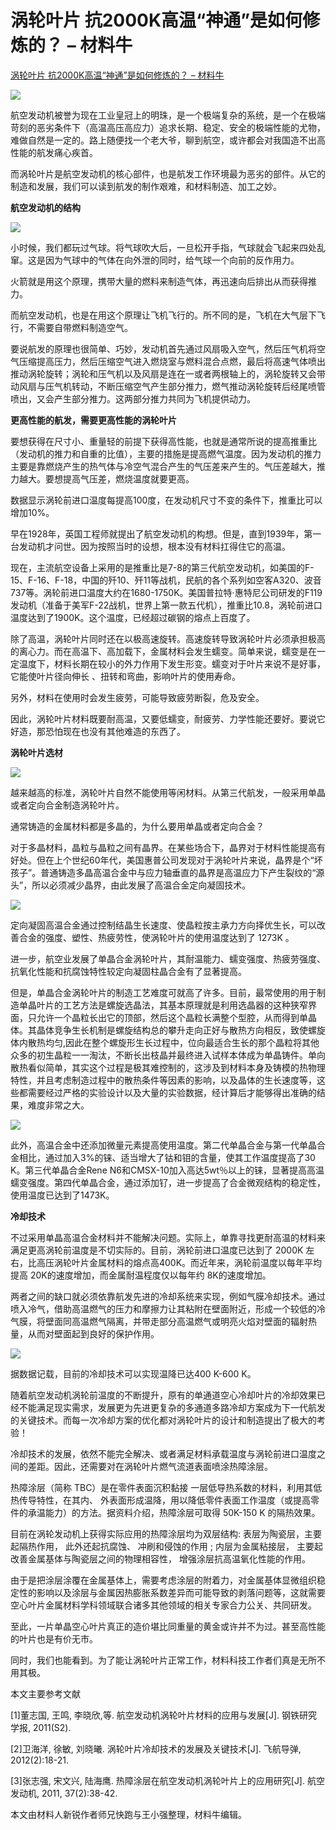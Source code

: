 # 涡轮叶片 抗2000K高温“神通”是如何修炼的？ – 材料牛
[涡轮叶片 抗2000K高温“神通”是如何修炼的？ – 材料牛](http://www.cailiaoniu.com/4050.html) 

 ![](https://github.com/ustczzh/MyClippings/blob/main/Images/2023-3-9%2022-30-17/5ddd25e8-f80e-4bb3-af77-92288c9a213e.jpeg?raw=true)

航空发动机被誉为现在工业皇冠上的明珠，是一个极端复杂的系统，是一个在极端苛刻的恶劣条件下（高温高压高应力）追求长期、稳定、安全的极端性能的尤物，难做自然是一定的。路上随便找一个老大爷，聊到航空，或许都会对我国造不出高性能的航发痛心疾首。

而涡轮叶片是航空发动机的核心部件，也是航发工作环境最为恶劣的部件。从它的制造和发展，我们可以读到航发的制作艰难，和材料制造、加工之妙。

**航空发动机的结构**

![](https://github.com/ustczzh/MyClippings/blob/main/Images/2023-3-9%2022-30-17/b23067bb-d983-40d4-a14b-61be2c59d32e.jpeg?raw=true)

小时候，我们都玩过气球。将气球吹大后，一旦松开手指，气球就会飞起来四处乱窜。这是因为气球中的气体在向外泄的同时，给气球一个向前的反作用力。

火箭就是用这个原理，携带大量的燃料来制造气体，再迅速向后排出从而获得推力。

而航空发动机，也是在用这个原理让飞机飞行的。所不同的是，飞机在大气层下飞行，不需要自带燃料制造空气。

要说航发的原理也很简单、巧妙，发动机首先通过风扇吸入空气，然后压气机将空气压缩提高压力，然后压缩空气进入燃烧室与燃料混合点燃，最后将高速气体喷出推动涡轮旋转；涡轮和压气机以及风扇是连在一或者两根轴上的，涡轮旋转又会带动风扇与压气机转动，不断压缩空气产生部分推力，燃气推动涡轮旋转后经尾喷管喷出，又会产生部分推力。这两部分推力共同为飞机提供动力。

**更高性能的航发，需要更高性能的涡轮叶片**

要想获得在尺寸小、重量轻的前提下获得高性能，也就是通常所说的提高推重比（发动机的推力和自重的比值），主要的措施是提高燃气温度。因为发动机的推力主要是靠燃烧产生的热气体与冷空气混合产生的气压差来产生的。气压差越大，推力越大。要想提高气压差，燃烧温度就要更高。

数据显示涡轮前进口温度每提高100度，在发动机尺寸不变的条件下，推重比可以增加10%。

早在1928年，英国工程师就提出了航空发动机的构想。但是，直到1939年，第一台发动机才问世。因为按照当时的设想，根本没有材料扛得住它的高温。

现在，主流航空设备上采用的是推重比是7-8的第三代航空发动机，如美国的F-15、F-16、F-18，中国的歼10、歼11等战机，民航的各个系列如空客A320、波音737等。涡轮前进口温度大约在1680-1750K。美国普拉特·惠特尼公司研发的F119发动机（准备于美军F-22战机，世界上第一款五代机），推重比10.8，涡轮前进口温度达到了1900K。这个温度，已经超过碳钢的熔点上百度了。

除了高温，涡轮叶片同时还在以极高速旋转。高速旋转导致涡轮叶片必须承担极高的离心力。而在高温下、高加载下，金属材料会发生蠕变。简单来说，蠕变是在一定温度下，材料长期在较小的外力作用下发生形变。蠕变对于叶片来说不是好事，它能使叶片径向伸长 、扭转和弯曲，影响叶片的使用寿命。

另外，材料在使用时会发生疲劳，可能导致疲劳断裂，危及安全。

因此，涡轮叶片材料既要耐高温，又要低蠕变，耐疲劳、力学性能还要好。要说它好造，那恐怕现在也没有其他难造的东西了。

**涡轮叶片选材**

![](https://github.com/ustczzh/MyClippings/blob/main/Images/2023-3-9%2022-30-17/0837aa8e-8fd1-4d70-b112-b2085dc708ae.jpeg?raw=true)

越来越高的标准，涡轮叶片自然不能使用等闲材料。从第三代航发，一般采用单晶或者定向合金制造涡轮叶片。

通常铸造的金属材料都是多晶的，为什么要用单晶或者定向合金？

对于多晶材料，晶粒与晶粒之间有晶界。在某些场合下，晶界对于材料性能提高有好处。但在上个世纪60年代，美国惠普公司发现对于涡轮叶片来说，晶界是个“坏孩子”。普通铸造多晶高温合金中与应力轴垂直的晶界是高温应力下产生裂纹的“源头”，所以必须减少晶界，由此发展了高温合金定向凝固技术。

![](https://github.com/ustczzh/MyClippings/blob/main/Images/2023-3-9%2022-30-17/5156f7e3-cb2f-426c-90ae-97722c34696a.jpeg?raw=true)

定向凝固高温合金通过控制结晶生长速度、使晶粒按主承力方向择优生长，可以改善合金的强度、塑性、热疲劳性，使涡轮叶片的使用温度达到了 1273K 。

进一步，航空业发展了单晶合金涡轮叶片，其耐温能力、蠕变强度、热疲劳强度、抗氧化性能和抗腐蚀特性较定向凝固柱晶合金有了显著提高。

但是，单晶合金涡轮叶片的制造工艺难度可就高了许多。目前，最常使用的用于制造单晶叶片的工艺方法是螺旋选晶法，其基本原理就是利用选晶器的这种狭窄界面，只允许一个晶粒长出它的顶部，然后这个晶粒长满整个型腔，从而得到单晶体。其晶体竞争生长机制是螺旋结构总的攀升走向正好与散热方向相反，致使螺旋体内散热均匀,因此在整个螺旋形生长过程中，位向最适合生长的那个晶粒将其他众多的初生晶粒一一淘汰，不断长出枝晶并最终进入试样本体成为单晶铸件。单向散热看似简单，其实这个过程是极其难控制的，这涉及到材料本身及铸模的热物理特性，并且考虑制造过程中的散热条件等因素的影响，以及晶体的生长速度等，这些都需要经过严格的实验设计以及大量的实验数据，经计算后才能够得出准确的结果，难度非常之大。

![](https://github.com/ustczzh/MyClippings/blob/main/Images/2023-3-9%2022-30-17/8f9954ef-0376-4beb-84a0-975f70f654db.jpeg?raw=true)

此外，高温合金中还添加微量元素提高使用温度。第二代单晶合金与第一代单晶合金相比，通过加入3%的铼、适当增大了钴和钼的含量，使其工作温度提高了30 K。第三代单晶合金Rene N6和CMSX-10加入高达5wt％以上的铼，显著提高高温蠕变强度。第四代单晶合金，通过添加钌，进一步提高了合金微观结构的稳定性，使用温度已达到了1473K。

**冷却技术**

不过采用单晶高温合金材料并不能解决问题。实际上，单靠寻找更耐高温的材料来满足更高涡轮前温度是不切实际的。目前，涡轮前进口温度已达到了 2000K 左右，比高压涡轮叶片金属材料的熔点高400K。而近年来，涡轮前温度以每年平均提高 20K的速度增加，而金属耐温程度仅以每年约 8K的速度增加。

两者之间的缺口就必须依靠航发先进的冷却系统来实现，例如气膜冷却技术。通过喷入冷气，借助高温燃气的压力和摩擦力让其粘附在壁面附近，形成一个较低的冷气膜，将壁面同高温燃气隔离，并带走部分高温燃气或明亮火焰对壁面的辐射热量，从而对壁面起到良好的保护作用。

![](https://github.com/ustczzh/MyClippings/blob/main/Images/2023-3-9%2022-30-17/cea31ad2-0c37-44e5-8399-3c1ca68e8d08.jpeg?raw=true)

据数据记载，目前的冷却技术可以实现温降已达400 K-600 K。

随着航空发动机涡轮前温度的不断提升，原有的单通道空心冷却叶片的冷却效果已经不能满足现实需求，发展更为先进更复杂的多通道多路冷却方案成为下一代航发的关键技术。而每一次冷却方案的优化都对涡轮叶片的设计和制造提出了极大的考验！

冷却技术的发展，依然不能完全解决、或者满足材料承载温度与涡轮前进口温度之间的差距。因此，还需要对在涡轮叶片燃气流道表面喷涂热障涂层。

热障涂层（简称 TBC）是在零件表面沉积黏接 一层低导热系数的材料，利用其低热传导特性，在其内、 外表面形成温降，用以降低零件表面工作温度（或提高零件的承温能力）的方法。据资料介绍，热障涂层可取得 50K-150 K 的隔热效果。

目前在涡轮发动机上获得实际应用的热障涂层均为双层结构: 表层为陶瓷层，主要起隔热作用， 此外还起抗腐蚀、 冲刷和侵蚀的作用 ; 内层为金属粘接层， 主要起改善金属基体与陶瓷层之间的物理相容性， 增强涂层抗高温氧化性能的作用。

由于是把涂层涂覆在金属基体上，需要考虑涂层的附着力，对金属基体显微组织稳定性的影响以及涂层与金属因热膨胀系数差异而可能导致的剥落问题等，这就需要空心叶片金属材料学科领域联合诸多其他领域的相关专家合力公关、共同研发。

至此，一片单晶空心叶片真正的造价堪比同重量的黄金或许并不为过。甚至高性能的叶片也是有价无市。

同时，我们也能看到。为了能让涡轮叶片正常工作，材料科技工作者们真是无所不用其极。

本文主要参考文献

\[1\]董志国, 王鸣, 李晓欣,等. 航空发动机涡轮叶片材料的应用与发展\[J\]. 钢铁研究学报, 2011(S2).

\[2\]卫海洋, 徐敏, 刘晓曦. 涡轮叶片冷却技术的发展及关键技术\[J\]. 飞航导弹, 2012(2):18-21.

\[3\]张志强, 宋文兴, 陆海鹰. 热障涂层在航空发动机涡轮叶片上的应用研究\[J\]. 航空发动机, 2011, 37(2):38-42.

本文由材料人新锐作者师兄快跑与王小强整理，材料牛编辑。